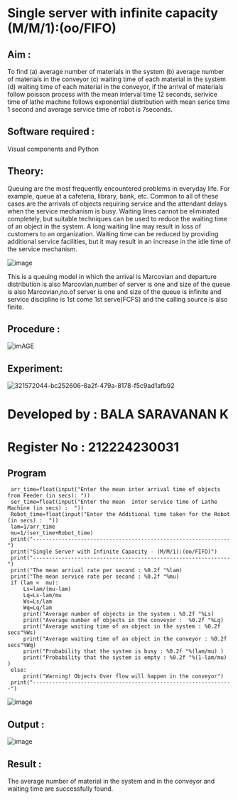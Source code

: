 # Single server with infinite capacity (M/M/1):(oo/FIFO)
## Aim :
To find (a) average number of materials in the system (b) average number of materials in the conveyor (c) waiting time of each material in the system (d) waiting time of each material in the conveyor, if the arrival  of materials follow poisson process with the mean interval time 12 seconds, serivice time of lathe machine follows exponential distribution with mean serice time 1 second and average service time of robot is 7seconds.

## Software required :
Visual components and Python

## Theory:
Queuing are the most frequently encountered problems in everyday life. For example, queue at a cafeteria, library, bank, etc. Common to all of these cases are the arrivals of objects requiring service and the attendant delays when the service mechanism is busy. Waiting lines cannot be eliminated completely, but suitable techniques can be used to reduce the waiting time of an object in the system. A long waiting line may result in loss of customers to an organization. Waiting time can be reduced by providing additional service facilities, but it may result in an increase in the idle time of the service mechanism.

![image](1.png)

This is a queuing model in which the arrival is Marcovian and departure distribution is also Marcovian,number of server is one and size of the queue is also Marcovian,no.of server is one and size of the queue is infinite and service discipline is 1st come 1st serve(FCFS) and the calling source is also finite.

## Procedure :

![imAGE](2.png)



## Experiment:
![321572044-bc252606-8a2f-479a-8178-f5c9ad1afb92](https://github.com/user-attachments/assets/84ea137b-06d4-40cd-826a-aac22c5e1f71)


# Developed by : BALA SARAVANAN K
# Register No : 212224230031
## Program
```
 arr_time=float(input("Enter the mean inter arrival time of objects from Feeder (in secs): "))
 ser_time=float(input("Enter the mean  inter service time of Lathe Machine (in secs) :  "))
 Robot_time=float(input("Enter the Additional time taken for the Robot (in secs) :  "))
 lam=1/arr_time
 mu=1/(ser_time+Robot_time)
 print("--------------------------------------------------------------")
 print("Single Server with Infinite Capacity - (M/M/1):(oo/FIFO)")
 print("--------------------------------------------------------------")
 print("The mean arrival rate per second : %0.2f "%lam)
 print("The mean service rate per second : %0.2f "%mu)
 if (lam <  mu):
     Ls=lam/(mu-lam)
     Lq=Ls-lam/mu
     Ws=Ls/lam
     Wq=Lq/lam
     print("Average number of objects in the system : %0.2f "%Ls)
     print("Average number of objects in the conveyor :  %0.2f "%Lq)
     print("Average waiting time of an object in the system : %0.2f secs"%Ws)
     print("Average waiting time of an object in the conveyor : %0.2f secs"%Wq)
     print("Probability that the system is busy : %0.2f "%(lam/mu) )
     print("Probability that the system is empty : %0.2f "%(1-lam/mu) )
 else:
     print("Warning! Objects Over flow will happen in the conveyor")
 print("---------------------------------------------------------------")
```
![image](https://github.com/ramjan1729/Single-server-infinite-capacity---Markov-Model/assets/103921593/5f1fd58d-5929-4c51-89ea-4cef009e5bad)

## Output :
![image](https://github.com/user-attachments/assets/4488cdbd-48dc-41cc-83a4-cbd99d326300)

## Result :
The average number of material in the system and in the conveyor and waiting time are successfully found.


